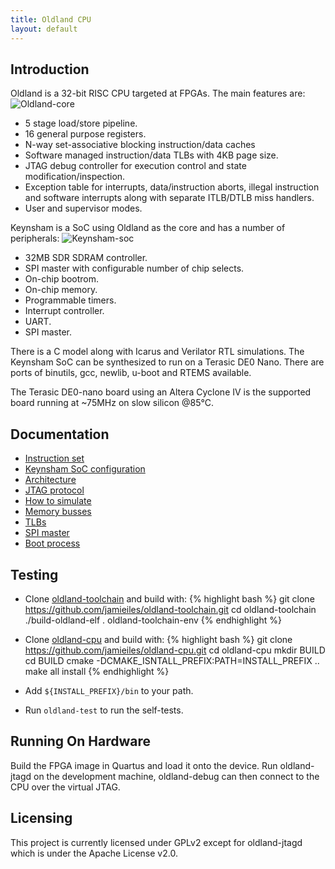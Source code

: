 ```yaml
---
title: Oldland CPU
layout: default
---
```


Introduction
------------

Oldland is a 32-bit RISC CPU targeted at FPGAs.  The main features are:
![Oldland-core](docs/oldland-core.svg)

  - 5 stage load/store pipeline.
  - 16 general purpose registers.
  - N-way set-associative blocking instruction/data caches
  - Software managed instruction/data TLBs with 4KB page size.
  - JTAG debug controller for execution control and state
  modification/inspection.
  - Exception table for interrupts, data/instruction aborts, illegal
  instruction and software interrupts along with separate ITLB/DTLB miss
  handlers.
  - User and supervisor modes.

Keynsham is a SoC using Oldland as the core and has a number of peripherals:
![Keynsham-soc](docs/keynsham-soc.svg)

 - 32MB SDR SDRAM controller.
 - SPI master with configurable number of chip selects.
 - On-chip bootrom.
 - On-chip memory.
 - Programmable timers.
 - Interrupt controller.
 - UART.
 - SPI master.

There is a C model along with Icarus and Verilator RTL simulations.  The
Keynsham SoC can be synthesized to run on a Terasic DE0 Nano.  There are ports
of binutils, gcc, newlib, u-boot and RTEMS available.

The Terasic DE0-nano board using an Altera Cyclone IV is the supported board
running at ~75MHz on slow silicon @85°C.

Documentation
-------------

- [Instruction set](instructions.html)
- [Keynsham SoC configuration](keynsham.html)
- [Architecture](docs/design.html)
- [JTAG protocol](docs/jtag.html)
- [How to simulate](docs/simulating.html)
- [Memory busses](docs/memory.html)
- [TLBs](docs/tlb.html)
- [SPI master](docs/spimaster.html)
- [Boot process](docs/booting.html)

Testing
-------

   - Clone [oldland-toolchain](https://github.com/jamieiles/oldland-toolchain)
   and build with:
{% highlight bash %}
git clone https://github.com/jamieiles/oldland-toolchain.git
cd oldland-toolchain
./build-oldland-elf
. oldland-toolchain-env
{% endhighlight %}

   - Clone [oldland-cpu](https://github.com/jamieiles/oldland-cpu.git) and
   build with:
{% highlight bash %}
git clone https://github.com/jamieiles/oldland-cpu.git
cd oldland-cpu
mkdir BUILD
cd BUILD
cmake -DCMAKE_ISNTALL_PREFIX:PATH=INSTALL_PREFIX ..
make all install
{% endhighlight %}

   - Add `${INSTALL_PREFIX}/bin` to your path.

   - Run `oldland-test` to run the self-tests.

Running On Hardware
-------------------

Build the FPGA image in Quartus and load it onto the device.  Run
oldland-jtagd on the development machine, oldland-debug can then connect to
the CPU over the virtual JTAG.

Licensing
---------

This project is currently licensed under GPLv2 except for oldland-jtagd which
is under the Apache License v2.0.
